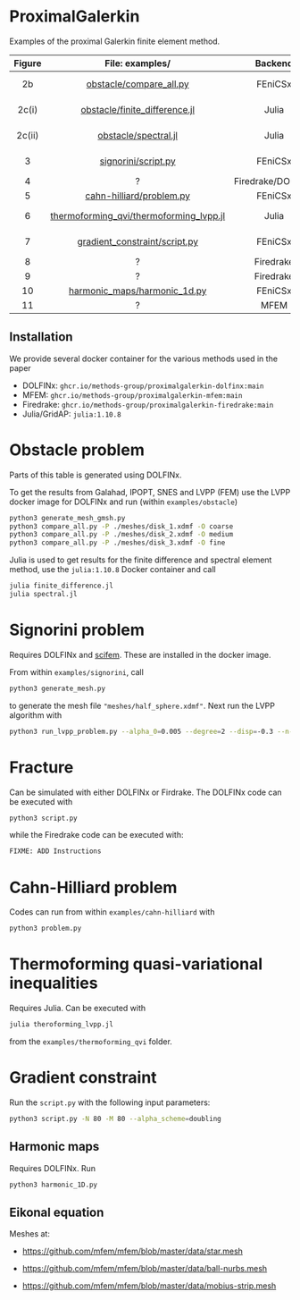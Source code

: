 # ProximalGalerkin

Examples of the proximal Galerkin finite element method.

| Figure |                                                                     File: examples/                                                                     |      Backend      | Instructions                     |
| :----: | :-----------------------------------------------------------------------------------------------------------------------------------------------------: | :---------------: | -------------------------------- |
|   2b   |                 [obstacle/compare_all.py](https://github.com/METHODS-Group/ProximalGalerkin/blob/main/examples/obstacle/compare_all.py)                 |      FEniCSx      | [Obstacle problem](#obstacle)    |
| 2c(i)  |           [obstacle/finite_difference.jl](https://github.com/METHODS-Group/ProximalGalerkin/blob/main/examples/obstacle/finite_difference.jl)           |       Julia       | [Obstacle problem](#obstacle)    |
| 2c(ii) |                    [obstacle/spectral.jl](https://github.com/METHODS-Group/ProximalGalerkin/blob/main/examples/obstacle/spectral.jl)                    |       Julia       | [Obstacle problem](#obstacle)    |
|   3    |                     [signorini/script.py](https://github.com/METHODS-Group/ProximalGalerkin/blob/main/examples/signorini/script.py)                     |      FEniCSx      | [Signorini problem](#signorini)  |
|   4    |                                                                            ?                                                                            | Firedrake/DOLFINx | [Fracture](#fracture)            |
|   5    |                [cahn-hilliard/problem.py](https://github.com/METHODS-Group/ProximalGalerkin/blob/main/examples/cahn-hilliard/problem.py)                |      FEniCSx      | [Cahn-Hilliard](#ch)             |
|   6    | [thermoforming_qvi/thermoforming_lvpp.jl](https://github.com/METHODS-Group/ProximalGalerkin/blob/main/examples/thermoforming_qvi/thermoforming_lvpp.jl) |       Julia       | [Thermoforming QVI](#qvi)        |
|   7    |           [gradient_constraint/script.py](https://github.com/METHODS-Group/ProximalGalerkin/blob/main/examples/gradient_constraint/script.py)           |      FEniCSx      | [Gradient constraint](#gradient) |
|   8    |                                                                            ?                                                                            |     Firedrake     |                                  |
|   9    |                                                                            ?                                                                            |     Firedrake     |                                  |
|   10   |            [harmonic_maps/harmonic_1d.py](https://github.com/METHODS-Group/ProximalGalerkin/blob/main/examples/harmonic_maps/harmonic_1d.py)            |      FEniCSx      | [Harmonic map](#harmonic)        |
|   11   |                                                                            ?                                                                            |       MFEM        | [Eikonal](#eikonal)              |

## Installation

We provide several docker container for the various methods used in the paper

- DOLFINx: `ghcr.io/methods-group/proximalgalerkin-dolfinx:main`
- MFEM: `ghcr.io/methods-group/proximalgalerkin-mfem:main`
- Firedrake: `ghcr.io/methods-group/proximalgalerkin-firedrake:main`
- Julia/GridAP: `julia:1.10.8`

<a name="obstacle"></a>

# Obstacle problem

Parts of this table is generated using DOLFINx.

To get the results from Galahad, IPOPT, SNES and LVPP (FEM) use the LVPP docker image for DOLFINx and run (within `examples/obstacle`)

```bash
python3 generate_mesh_gmsh.py
python3 compare_all.py -P ./meshes/disk_1.xdmf -O coarse
python3 compare_all.py -P ./meshes/disk_2.xdmf -O medium
python3 compare_all.py -P ./meshes/disk_3.xdmf -O fine
```

Julia is used to get results for the finite difference and spectral element method, use the `julia:1.10.8` Docker container and call

```bash
julia finite_difference.jl
julia spectral.jl
```

<a name="signorini"></a>

# Signorini problem

Requires DOLFINx and [scifem](https://github.com/scientificcomputing/scifem). These are installed in the docker image.

From within `examples/signorini`, call

```bash
python3 generate_mesh.py
```

to generate the mesh file `"meshes/half_sphere.xdmf"`.
Next run the LVPP algorithm with

```bash
python3 run_lvpp_problem.py --alpha_0=0.005 --degree=2 --disp=-0.3 --n-max-iterations=250 --alpha_scheme=doubling  --output output_lvpp file --filename=meshes/half_sphere.xdmf
```

<a name="fracture"></a>

# Fracture

Can be simulated with either DOLFINx or Firdrake.
The DOLFINx code can be executed with

```bash
python3 script.py
```

while the Firedrake code can be executed with:

```bash
FIXME: ADD Instructions

```

<a name="ch"></a>

# Cahn-Hilliard problem

Codes can run from within `examples/cahn-hilliard` with

```bash
python3 problem.py
```

<a name="qvi"></a>

# Thermoforming quasi-variational inequalities

Requires Julia. Can be executed with

```bash
julia theroforming_lvpp.jl
```

from the `examples/thermoforming_qvi` folder.

<a name="gradient"></a>

# Gradient constraint

Run the `script.py` with the following input parameters:

```bash
python3 script.py -N 80 -M 80 --alpha_scheme=doubling
```

<a name="harmonic"></a>

## Harmonic maps

Requires DOLFINx. Run

```bash
python3 harmonic_1D.py
```

## Eikonal equation

Meshes at:

- https://github.com/mfem/mfem/blob/master/data/star.mesh

- https://github.com/mfem/mfem/blob/master/data/ball-nurbs.mesh

- https://github.com/mfem/mfem/blob/master/data/mobius-strip.mesh
